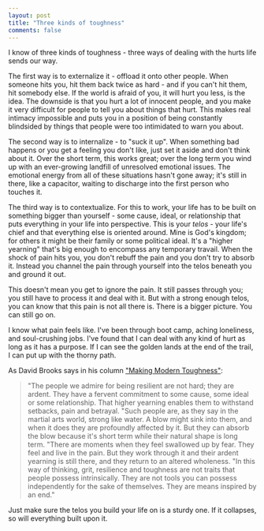 ```yaml
---
layout: post
title: "Three kinds of toughness"
comments: false
---
```


I know of three kinds of toughness - three ways of dealing with the hurts life sends our way.

The first way is to externalize it - offload it onto other people. When someone hits you, hit them back twice as hard - and if you can't hit them, hit somebody else. If the world is afraid of you, it will hurt you less, is the idea. The downside is that you hurt a lot of innocent people, and you make it very difficult for people to tell you about things that hurt. This makes real intimacy impossible and puts you in a position of being constantly blindsided by things that people were too intimidated to warn you about.

The second way is to internalize - to "suck it up". When something bad happens or you get a feeling you don't like, just set it aside and don't think about it. Over the short term, this works great; over the long term you wind up with an ever-growing landfill of unresolved emotional issues. The emotional energy from all of these situations hasn't gone away; it's still in there, like a capacitor, waiting to discharge into the first person who touches it.

The third way is to contextualize. For this to work, your life has to be built on something bigger than yourself - some cause, ideal, or relationship that puts everything in your life into perspective. This is your _telos_ - your life's chief and that everything else is oriented around. Mine is God's kingdom; for others it might be their family or some political ideal. It's a "higher yearning" that's big enough to encompass any temporary travail. When the shock of pain hits you, you don't rebuff the pain and you don't try to absorb it. Instead you channel the pain through yourself into the telos beneath you and ground it out.

This doesn't mean you get to ignore the pain. It still passes through you; you still have to process it and deal with it. But with a strong enough telos, you can know that this pain is not all there is. There is a bigger picture. You can still go on.

I know what pain feels like. I've been through boot camp, aching loneliness, and soul-crushing jobs. I've found that I can deal with any kind of hurt as long as it has a purpose. If I can see the golden lands at the end of the trail, I can put up with the thorny path.

As David Brooks says in his column ["Making Modern Toughness"](https://www.nytimes.com/2016/08/30/opinion/making-modern-toughness.html):

> "The people we admire for being resilient are not hard; they are ardent. They have a fervent commitment to some cause, some ideal or some relationship. That higher yearning enables them to withstand setbacks, pain and betrayal.
> "Such people are, as they say in the martial arts world, strong like water. A blow might sink into them, and when it does they are profoundly affected by it. But they can absorb the blow because it's short term while their natural shape is long term.
> "There are moments when they feel swallowed up by fear. They feel and live in the pain. But they work through it and their ardent yearning is still there, and they return to an altered wholeness.
> "In this way of thinking, grit, resilience and toughness are not traits that people possess intrinsically. They are not tools you can possess independently for the sake of themselves. They are means inspired by an end."

Just make sure the telos you build your life on is a sturdy one. If it collapses, so will everything built upon it.

